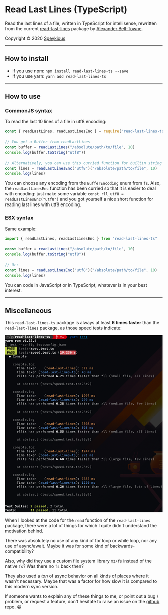 # Read Last Lines (TypeScript)

Read the last lines of a file, written in TypeScript for intellisense, rewritten
from the current [read-last-lines](https://github.com/alexbbt/read-last-lines)
package by [Alexander Bell-Towne](https://github.com/alexbbt).

Copyright © 2020 [Speykious](https://github.com/Speykious)

***
## How to install

- If you use npm: `npm install read-last-lines-ts --save`
- If you use yarn: `yarn add read-last-lines-ts`

***
## How to use

### CommonJS syntax
To read the last 10 lines of a file in utf8 encoding:
```js
const { readLastLines, readLastLinesEnc } = require("read-last-lines-ts")

// You get a Buffer from readLastLines
const buffer = readLastLines("/absolute/path/to/file", 10)
console.log(buffer.toString("utf8"))

// Alternatively, you can use this curried function for builtin string conversion
const lines = readLastLinesEnc("utf8")("/absolute/path/to/file", 10)
console.log(lines)
```
You can choose any encoding from the `BufferEncoding` enum from `fs`.
Also, the `readLastLinesEnc` function has been curried so that it is
easier to deal with encoding: just make some variable
`const rll_utf8 = readLastLinesEnc("utf8")` and you got yourself a
nice short function for reading last lines with utf8 encoding.

### ESX syntax
Same example:
```js
import { readLastLines, readLastLinesEnc } from "read-last-lines-ts"

const buffer = readLastLines("/absolute/path/to/file", 10)
console.log(buffer.toString("utf8"))

// Or:
const lines = readLastLinesEnc("utf8")("/absolute/path/to/file", 10)
console.log(lines)
```
You can code in JavaScript or in TypeScript, whatever is in your best interest.

***
## Miscellaneous
This `read-last-lines-ts` package is always at least
**6 times faster** than the `read-last-lines` package,
as those speed tests indicate:

[![Test screenshot](resources/screenshot-test.png)](resources/screenshot-test.png)

When I looked at the code for the `read` function of the `read-last-lines` package,
there were a lot of things for which I quite didn't understand the motivation behind.

There was absolutely no use of any kind of for loop or while loop, nor any use of async/await.
Maybe it was for some kind of backwards-compatibility?

Also, why did they use a custom file system library `mz/fs` instead of the native `fs`?
Was there no `fs` back then?

They also used a *ton* of async behavior on all kinds of
places where it wasn't necessary. Maybe that was a factor for how slow it is compared
to this modern sync version.

If someone wants to explain any of these things to me, or point out a bug / problem,
or request a feature, don't hesitate to raise an issue on the [github repo](https://github.com/Speykious/read-last-lines-ts). 😁